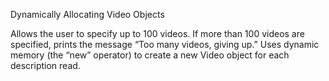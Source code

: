 Dynamically Allocating Video Objects


Allows the user to specify up to 100 videos. If more than 100 videos are specified, prints the message “Too many videos, giving up.”
Uses dynamic memory (the “new” operator) to create a new Video object for each description read. 
